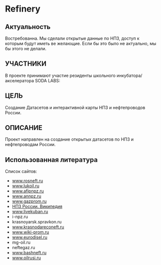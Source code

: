 # Refinery

## Актуальность
Востребованна. Мы сделали открытые данные по НПЗ, доступ к которым будут иметь ве желающие. Если бы это было не актуально, мы бы этого не делали.

## УЧАСТНИКИ
В проекте принимают участие резиденты школьного инкубатора/акселератора SODA LABS:

## ЦЕЛЬ
Создание Датасетов и интерактивной карты НПЗ и нефтепроводов России.

## ОПИСАНИЕ
Проект направлен на создание открытых датасетов по НПЗ и нефтепроводам России.

## Использованная литература
Список сайтов: 
- www.rosneft.ru
- www.lukoil.ru
- www.afipnpz.ru
- www.annpz.ru
- www.gazprom.ru
- [НПЗ России. Википедия](http://ru.wikipedia.org/wiki/%D0%9D%D0%B5%D1%84%D1%82%D1%8F%D0%BD%D0%B0%D1%8F_%D0%BF%D1%80%D0%BE%D0%BC%D1%8B%D1%88%D0%BB%D0%B5%D0%BD%D0%BD%D0%BE%D1%81%D1%82%D1%8C_%D0%A0%D0%BE%D1%81%D1%81%D0%B8%D0%B8)
- www.livekuban.ru
- i-npz.ru
- krasnoyarsk.spravkon.ru
- www.krasnodareconeft.ru
- www.wiki-prom.ru
- www.eurodisel.ru
- mg-oil.ru
- neftegaz.ru
- www.bashneft.ru
- www.oilrusi.ru






 
